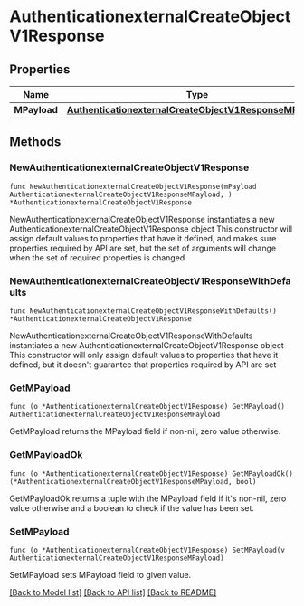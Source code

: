 # AuthenticationexternalCreateObjectV1Response

## Properties

Name | Type | Description | Notes
------------ | ------------- | ------------- | -------------
**MPayload** | [**AuthenticationexternalCreateObjectV1ResponseMPayload**](AuthenticationexternalCreateObjectV1ResponseMPayload.md) |  | 

## Methods

### NewAuthenticationexternalCreateObjectV1Response

`func NewAuthenticationexternalCreateObjectV1Response(mPayload AuthenticationexternalCreateObjectV1ResponseMPayload, ) *AuthenticationexternalCreateObjectV1Response`

NewAuthenticationexternalCreateObjectV1Response instantiates a new AuthenticationexternalCreateObjectV1Response object
This constructor will assign default values to properties that have it defined,
and makes sure properties required by API are set, but the set of arguments
will change when the set of required properties is changed

### NewAuthenticationexternalCreateObjectV1ResponseWithDefaults

`func NewAuthenticationexternalCreateObjectV1ResponseWithDefaults() *AuthenticationexternalCreateObjectV1Response`

NewAuthenticationexternalCreateObjectV1ResponseWithDefaults instantiates a new AuthenticationexternalCreateObjectV1Response object
This constructor will only assign default values to properties that have it defined,
but it doesn't guarantee that properties required by API are set

### GetMPayload

`func (o *AuthenticationexternalCreateObjectV1Response) GetMPayload() AuthenticationexternalCreateObjectV1ResponseMPayload`

GetMPayload returns the MPayload field if non-nil, zero value otherwise.

### GetMPayloadOk

`func (o *AuthenticationexternalCreateObjectV1Response) GetMPayloadOk() (*AuthenticationexternalCreateObjectV1ResponseMPayload, bool)`

GetMPayloadOk returns a tuple with the MPayload field if it's non-nil, zero value otherwise
and a boolean to check if the value has been set.

### SetMPayload

`func (o *AuthenticationexternalCreateObjectV1Response) SetMPayload(v AuthenticationexternalCreateObjectV1ResponseMPayload)`

SetMPayload sets MPayload field to given value.



[[Back to Model list]](../README.md#documentation-for-models) [[Back to API list]](../README.md#documentation-for-api-endpoints) [[Back to README]](../README.md)


